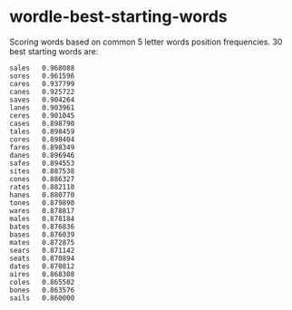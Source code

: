 # wordle-best-starting-words

Scoring words based on common 5 letter words position frequencies. 30 best starting words are: 

```
sales	0.968088
sores	0.961596
cares	0.937799
canes	0.925722
saves	0.904264
lanes	0.903961
ceres	0.901045
cases	0.898790
tales	0.898459
cores	0.898404
fares	0.898349
danes	0.896946
safes	0.894553
sites	0.887538
cones	0.886327
rates	0.882118
hanes	0.880770
tones	0.879890
wares	0.878817
males	0.878184
bates	0.876836
bases	0.876039
mates	0.872875
sears	0.871142
seats	0.870894
dates	0.870812
aires	0.868308
coles	0.865502
bones	0.863576
sails	0.860000
```
